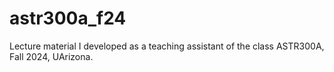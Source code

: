# astr300a_f24
Lecture material I developed as a teaching assistant of the class ASTR300A, Fall 2024, UArizona.
